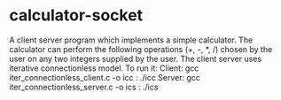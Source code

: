 # calculator-socket
A client server program which implements a simple calculator. The calculator can perform the following operations (+, -, *, /) chosen by the user on any two integers supplied by the user. The client server uses iterative connectionless model.
To run it:
Client: gcc iter_connectionless_client.c -o icc
      : ./icc
Server: gcc iter_connectionless_server.c -o ics
      : ./ics
